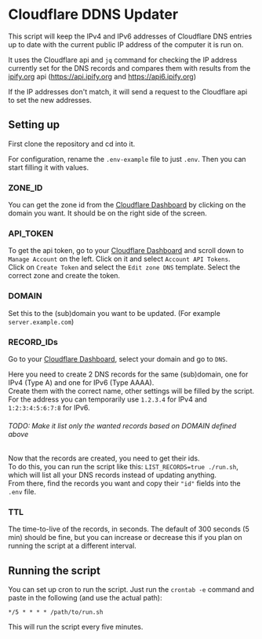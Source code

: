 # Cloudflare DDNS Updater
This script will keep the IPv4 and IPv6 addresses of Cloudflare DNS entries up to date with the current public IP address of the computer it is run on.

It uses the Cloudflare api and `jq` command for checking the IP address currently set for the DNS records and compares them with results from the [ipify.org](https://www.ipify.org/) api (https://api.ipify.org and https://api6.ipify.org)

If the IP addresses don't match, it will send a request to the Cloudflare api to set the new addresses.

## Setting up
First clone the repository and cd into it.

For configuration, rename the `.env-example` file to just `.env`. Then you can start filling it with values.
### ZONE_ID
You can get the zone id from the [Cloudflare Dashboard](https://dash.cloudflare.com) by clicking on the domain you want. It should be on the right side of the screen.
### API_TOKEN
To get the api token, go to your [Cloudflare Dashboard](https://dash.cloudflare.com) and scroll down to `Manage Account` on the left. Click on it and select `Account API Tokens`.  
Click on `Create Token` and select the `Edit zone DNS` template. Select the correct zone and create the token.
### DOMAIN
Set this to the (sub)domain you want to be updated. (For example `server.example.com`)
### RECORD_IDs
Go to your [Cloudflare Dashboard](https://dash.cloudflare.com), select your domain and go to `DNS`.

Here you need to create 2 DNS records for the same (sub)domain, one for IPv4 (Type A) and one for IPv6 (Type AAAA).  
Create them with the correct name, other settings will be filled by the script. For the address you can temporarily use `1.2.3.4` for IPv4 and `1:2:3:4:5:6:7:8` for IPv6.

###### TODO: Make it list only the wanted records based on DOMAIN defined above  
Now that the records are created, you need to get their ids.  
To do this, you can run the script like this: `LIST_RECORDS=true ./run.sh`, which will list all your DNS records instead of updating anything.  
From there, find the records you want and copy their `"id"` fields into the `.env` file.
### TTL
The time-to-live of the records, in seconds. The default of 300 seconds (5 min) should be fine, but you can increase or decrease this if you plan on running the script at a different interval.

## Running the script
You can set up cron to run the script. Just run the `crontab -e` command and paste in the following (and use the actual path):
```cronexp
*/5 * * * * /path/to/run.sh
```
This will run the script every five minutes. 
